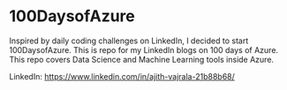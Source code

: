 # 100DaysofAzure


Inspired by daily coding challenges on LinkedIn, I decided to start 100DaysofAzure. This is repo for my LinkedIn blogs on 100 days of Azure. This repo covers Data Science and Machine Learning tools inside Azure. 

LinkedIn: https://www.linkedin.com/in/ajith-vajrala-21b88b68/
